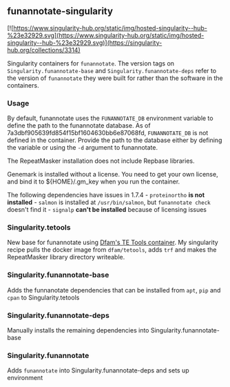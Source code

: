 ## funannotate-singularity

[![https://www.singularity-hub.org/static/img/hosted-singularity--hub-%23e32929.svg](https://www.singularity-hub.org/static/img/hosted-singularity--hub-%23e32929.svg)](https://singularity-hub.org/collections/3314)

Singularity containers for `funannotate`. The version tags on `Singularity.funannotate-base` and `Singularity.funannotate-deps` refer to the version of `funannotate` they were built for rather than the software in the containers.

### Usage

By default, funannotate uses the `FUNANNOTATE_DB` environment variable to define the path to the funannotate database. As of 7a3dbf905639fd854f15bf1604630bb6e87068fd, `FUNANNOTATE_DB` is not defined in the container. Provide the path to the database either by defining the variable or using the `-d` argument to funannotate.

The RepeatMasker installation does not include Repbase libraries.

Genemark is installed without a license. You need to get your own license, and bind it to ${HOME}/.gm_key when you run the container.

The following dependencies have issues in 1.7.4
    - `proteinortho` **is not installed**
    - `salmon` is installed at `/usr/bin/salmon`, but `funannotate check` doesn't find it
    - `signalp` **can't be installed** because of licensing issues

### Singularity.tetools

New base for funannotate using [Dfam's TE Tools container](https://github.com/Dfam-consortium/TETools).
My singularity recipe pulls the docker image from `dfam/tetools`, adds `trf` and makes the RepeatMasker library directory writeable.

### Singularity.funannotate-base

Adds the funnanotate dependencies that can be installed from `apt`, `pip` and `cpan` to Singularity.tetools

### Singularity.funannotate-deps

Manually installs the remaining dependencies into Singularity.funannotate-base

### Singularity.funannotate

Adds `funannotate` into Singularity.funannotate-deps and sets up environment
